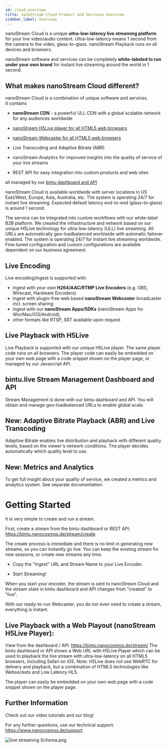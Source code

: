 ```yaml
---
id: cloud_overview
title: nanoStream Cloud Product and Services Overview
sidebar_label: Overview
---
```


nanoStream Cloud is a unique **ultra-low-latency live streaming platform** for your live video/audio content. Ultra-low-latency means 1 second from the camera to the video, glass-to-glass. nanoStream Playback runs on all devices and browsers.

nanoStream software and services can be completely **white-labeled to run under your own brand** for instant live streaming around the world in 1 second.

## What makes nanoStream Cloud different?

nanoStream Cloud is a combination of unique software and services. <br>
It contains 

- **nanoStream CDN** - a powerful ULL CDN with a global scalable network for any audiences worldwide

- [nanoStream H5Live player for all HTML5 web browsers](../nanoplayer/nanoplayer_introduction.md)

- [nanoStream Webcaster for all HTML5 web browsers](../webrtc/nanostream_webrtc_introduction.md)

- Live Transcoding and Adaptive Bitrate (ABR) 

- nanoStream Analytics for improved insights into the quality of service of your live streams

- REST API for easy integration into custom products and web sites

all managed by our [bintu dashboard and API](bintu_api.md)  
 
nanoStream Cloud is available worldwide with server locations in US East/West, Europe, Asia, Australia, etc. 
The system is operating 24/7 for instant live streaming. 
Expected default latency end-to-end (glass-to-glass) is around 1 second. 

The service can be integrated into custom workflows with our white-label B2B platform.
We created the infrastructure and network based on our unique H5Live technology for ultra-low-latency (ULL) live streaming. 
All URLs are automatically geo-loadbalanced worldwide with automatic failover enabled. 
The system is operating 24/7 for instant live streaming worldwide. 
Fine-tuned configuration and custom configurations are available dependent on our business agreement.

## Live Encoding
Live encoding/ingest is supported with:

- ingest with your own **H264/AAC/RTMP Live Encoders** (e.g. OBS, Wirecast, Hardware Encoders)
- ingest with plugin-free web based **nanoStream Webcaster** broadcaster incl. screen sharing
- ingest with our **nanoStream Apps/SDKs** (nanoStream Apps for Win/Mac/iOS/Android),
- other formats like RTSP, SRT available upon request

## Live Playback with H5Live
Live Playback is supported with our unique H5Live player. The same player code runs on all browsers.
The player code can easily be embedded on your own web page with a code snippet shown on the player page,
or managed by our Javascript API.

## bintu.live Stream Management Dashboard and API
Stream Management is done with our bintu dashboard and API. 
You will obtain and manage geo-loadbalanced URLs to enable global scale.

## New: Adaptive Bitrate Playback (ABR) and Live Transcoding
Adaptive Bitrate enables live distribution and playback with different quality levels,
based on the viewer's network conditions. The player decides automatically which quality level to use.

## New: Metrics and Analytics
To get full insight about your quality of service, we created a metrics and analytics system. See separate documentation.

# Getting Started

It is very simple to create and run a stream.

First, create a stream from the bintu dashboard or REST API:
https://bintu.nanocosmos.de/stream/create

The create process is immediate and there is no limit in generating new streams, so you can instantly go live. 
You can keep the existing stream for new sessions, or create new streams any time.

- Copy the "Ingest" URL and Stream Name to your Live Encoder.

- Start Streaming!

When you start your encoder, the stream is sent to nanoStream Cloud and the stream state in bintu dashboard and API changes from "created" to "live".

With our ready-to-run Webcaster, you do not even need to create a stream, everything is instant.

## Live Playback with a Web Playout (nanoStream H5Live Player):

View from the dashboard / API: https://bintu.nanocosmos.de/stream/
The bintu dashboard or API shows a Web URL with H5Live Player which can be used to playback the live stream with ultra-low-latency on all HTML5 browsers, including Safari on iOS. Note: H5Live does not use WebRTC for delivery and playback, but a combination of HTML5 technologies like Websockets and Low Latency HLS.

The player can easily be embedded on your own web page with a code snippet shown on the player page. 


## Further Information

Check out our video tutorials and our blog!

For any further questions, use our technical support: https://www.nanocosmos.de/support


![live streaming Schema.png](https://www.nanocosmos.de/v6/images/nanoStreamCloud-Schema20-1.png)
